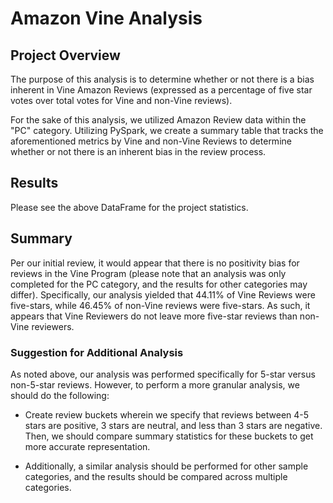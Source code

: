 # Amazon Vine Analysis

## Project Overview

The purpose of this analysis is to determine whether or not there is a bias inherent in Vine Amazon Reviews (expressed as a percentage of five star votes over total votes for Vine and non-Vine reviews).

For the sake of this analysis, we utilized Amazon Review data within the "PC" category. Utilizing PySpark, we create a summary table that tracks the aforementioned metrics by Vine and non-Vine Reviews to determine whether or not there is an inherent bias in the review process.

## Results

Please see the above DataFrame for the project statistics.

## Summary

Per our initial review, it would appear that there is no positivity bias for reviews in the Vine Program (please note that an analysis was only completed for the PC category, and the results for other categories may differ). Specifically, our analysis yielded that 44.11% of Vine Reviews were five-stars, while 46.45% of non-Vine reviews were five-stars. As such, it appears that Vine Reviewers do not leave more five-star reviews than non-Vine reviewers. 

### Suggestion for Additional Analysis

As noted above, our analysis was performed specifically for 5-star versus non-5-star reviews. However, to perform a more granular analysis, we should do the following:

- Create review buckets wherein we specify that reviews between 4-5 stars are positive, 3 stars are neutral, and less than 3 stars are negative. Then, we should compare summary statistics for these buckets to get more accurate representation.

- Additionally, a similar analysis should be performed for other sample categories, and the results should be compared across multiple categories. 
